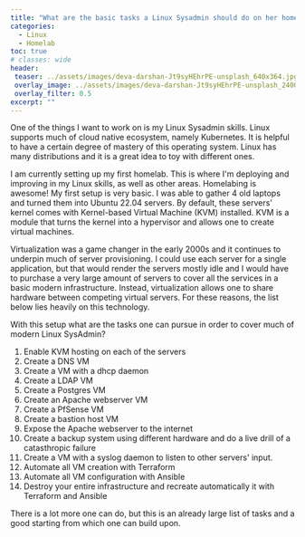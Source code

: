 ```yaml
---
title: "What are the basic tasks a Linux Sysadmin should do on her homelab?"
categories:
  - Linux
  - Homelab
toc: true
# classes: wide
header:
 teaser: ../assets/images/deva-darshan-Jt9syHEhrPE-unsplash_640x364.jpg 
 overlay_image: ../assets/images/deva-darshan-Jt9syHEhrPE-unsplash_2400x1367.jpg
 overlay_filter: 0.5
excerpt: ""
---
```


One of the things I want to work on is my Linux Sysadmin skills. Linux supports much of cloud native ecosystem, namely Kubernetes. It is helpful to have a certain degree of mastery of this operating system. Linux has many distributions and it is a great idea to toy with different ones. 

I am currently setting up my first homelab. This is where I'm deploying and improving in my Linux skills, as well as other areas. Homelabing is awesome! My first setup is very basic. I was able to gather 4 old laptops and turned them into Ubuntu 22.04 servers. By default, these servers' kernel comes with Kernel-based Virtual Machine (KVM) installed. KVM is a module that turns the kernel into a hypervisor and allows one to create virtual machines.

Virtualization was a game changer in the early 2000s and it continues to underpin much of server provisioning. I could use each server for a single application, but that would render the servers mostly idle and I would have to purchase a very large amount of servers to cover all the services in a basic modern infrastructure. Instead, virtualization allows one to share hardware between competing virtual servers. For these reasons, the list below lies heavily on this technology.

With this setup what are the tasks one can pursue in order to cover much of modern Linux SysAdmin?
1. Enable KVM hosting on each of the servers
2. Create a DNS VM
3. Create a VM with a dhcp daemon
4. Create a LDAP VM
5. Create a Postgres VM
6. Create an Apache webserver VM
7. Create a PfSense VM
8. Create a bastion host VM
9. Expose the Apache webserver to the internet
10. Create a backup system using different hardware and do a live drill of a catasthropic failure
11. Create a VM with a syslog daemon to listen to other servers' input.
12. Automate all VM creation with Terraform
13. Automate all VM configuration with Ansible
14. Destroy your entire infrastructure and recreate automatically it with Terraform and Ansible

There is a lot more one can do, but this is an already large list of tasks and a good starting from which one can build upon.

